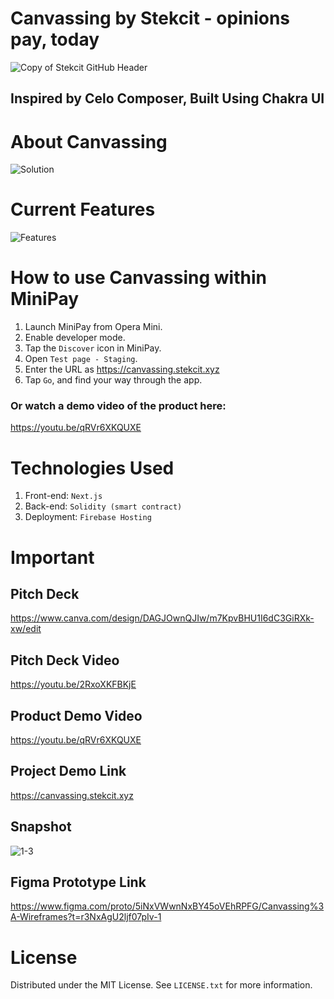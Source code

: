 # Canvassing by Stekcit - opinions pay, today
![Copy of Stekcit GitHub Header](https://github.com/andrewkimjoseph/canvassing/assets/91619206/f7e98095-5d4d-42d4-b15f-862422fe3a2a)

<p align="left"> 
 <h2 align="left"> Inspired by Celo Composer, Built Using Chakra UI</h2>
</p>

# About Canvassing
![Solution](https://github.com/user-attachments/assets/8158673d-b828-4678-a15f-f575db68dcca)

# Current Features
![Features](https://github.com/user-attachments/assets/b5a37091-e67c-494c-b53e-f66ca38197a5)


# How to use Canvassing within MiniPay
1. Launch MiniPay from Opera Mini.
2. Enable developer mode.
3. Tap the `Discover` icon in MiniPay.
4. Open `Test page - Staging`.
5. Enter the URL as https://canvassing.stekcit.xyz
6. Tap `Go`, and find your way through the app.

### Or watch a demo video of the product here: 
https://youtu.be/qRVr6XKQUXE

# Technologies Used
1. Front-end: `Next.js`
2. Back-end: `Solidity (smart contract)`
3. Deployment: `Firebase Hosting`

# Important
## Pitch Deck
https://www.canva.com/design/DAGJOwnQJIw/m7KpvBHU1I6dC3GiRXk-xw/edit

## Pitch Deck Video
https://youtu.be/2RxoXKFBKjE

## Product Demo Video
https://youtu.be/qRVr6XKQUXE

## Project Demo Link
https://canvassing.stekcit.xyz

## Snapshot
![1-3](https://github.com/user-attachments/assets/1bcc68b7-8547-4fca-b6d2-ece89854126d)

## Figma Prototype Link
https://www.figma.com/proto/5iNxVWwnNxBY45oVEhRPFG/Canvassing%3A-Wireframes?t=r3NxAgU2ljf07pIv-1

# License
Distributed under the MIT License. See `LICENSE.txt` for more information.
